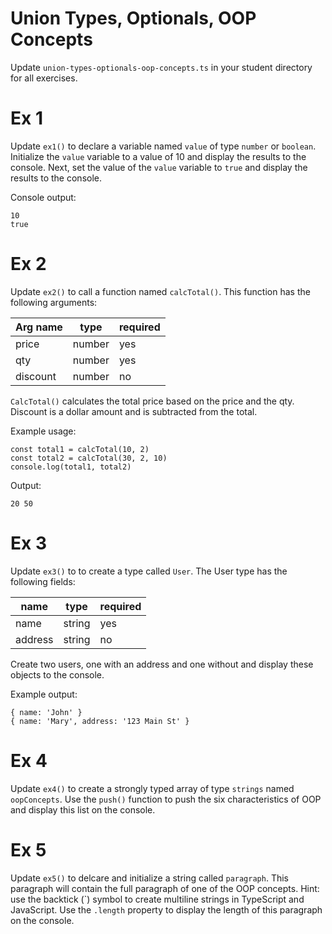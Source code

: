 # Union Types, Optionals, OOP Concepts
Update `union-types-optionals-oop-concepts.ts` in your student directory for all exercises.

# Ex 1
Update `ex1()` to declare a variable named `value` of type `number` or `boolean`.  Initialize the `value` variable to a value of 10 and display the results to the console.  Next, set the value of the `value` variable to `true` and display the results to the console.

Console output:
```
10
true
```

# Ex 2
Update `ex2()` to call a function named `calcTotal()`.  This function has the following arguments:

|Arg name|type  |required|
|--------|------|--------|
|price   |number|yes     |
|qty     |number|yes     |
|discount|number|no      |


`CalcTotal()` calculates the total price based on the price and the qty.  Discount is a dollar amount and is subtracted from the total.

Example usage:
```
const total1 = calcTotal(10, 2)
const total2 = calcTotal(30, 2, 10)
console.log(total1, total2)
```
Output:
```
20 50
```

# Ex 3
Update `ex3()` to to create a type called `User`.  The User type has the following fields:

|name    |type  |required|
|--------|------|--------|
|name    |string|yes     |
|address |string|no      |

Create two users, one with an address and one without and display these objects to the console.

Example output:
```
{ name: 'John' }
{ name: 'Mary', address: '123 Main St' }
```

# Ex 4
Update `ex4()` to create a strongly typed array of type `strings` named `oopConcepts`.  Use the `push()` function to push the six characteristics of OOP and display this list on the console.

# Ex 5
Update `ex5()` to delcare and initialize a string called `paragraph`.  This paragraph will contain the full paragraph of one of the OOP concepts.  Hint: use the backtick (\`) symbol to create multiline strings in TypeScript and JavaScript.  Use the `.length` property to display the length of this paragraph on the console.
